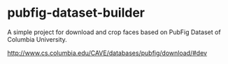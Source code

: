 # pubfig-dataset-builder

A simple project for download and crop faces based on PubFig Dataset of Columbia University.

http://www.cs.columbia.edu/CAVE/databases/pubfig/download/#dev